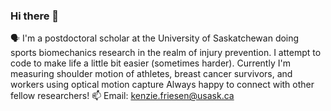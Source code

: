 ### Hi there 👋
🗣 I'm a postdoctoral scholar at the University of Saskatchewan doing sports biomechanics research in the realm of injury prevention. I attempt to code to make life a little bit easier (sometimes harder). 
Currently I'm measuring shoulder motion of athletes, breast cancer survivors, and workers using optical motion capture Always happy to connect with other fellow researchers!
📫 Email: kenzie.friesen@usask.ca



<!--
**kenziebfriesen/kenziebfriesen** is a ✨ _special_ ✨ repository because its `README.md` (this file) appears on your GitHub profile.

Here are some ideas to get you started:

- 🔭 I’m currently working on ...
- 🌱 I’m currently learning ...
- 👯 I’m looking to collaborate on ...
- 🤔 I’m looking for help with ...
- 💬 Ask me about ...
- 📫 How to reach me: ...
- 😄 Pronouns: ...
- ⚡ Fun fact: ...
-->
